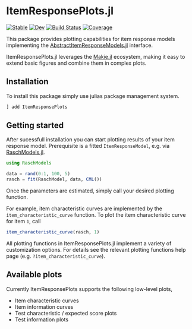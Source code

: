 # ItemResponsePlots.jl

[![Stable](https://img.shields.io/badge/docs-stable-blue.svg)](https://JuliaPsychometrics.github.io/ItemResponseRecipes.jl/stable/)
[![Dev](https://img.shields.io/badge/docs-dev-blue.svg)](https://JuliaPsychometrics.github.io/ItemResponseRecipes.jl/dev/)
[![Build Status](https://github.com/JuliaPsychometrics/ItemResponseRecipes.jl/actions/workflows/CI.yml/badge.svg?branch=main)](https://github.com/JuliaPsychometrics/ItemResponseRecipes.jl/actions/workflows/CI.yml?query=branch%3Amain)
[![Coverage](https://codecov.io/gh/JuliaPsychometrics/ItemResponseRecipes.jl/branch/main/graph/badge.svg)](https://codecov.io/gh/JuliaPsychometrics/ItemResponseRecipes.jl)

This package provides plotting capabilities for item response models implementing the [AbstractItemResponseModels.jl](https://github.com/JuliaPsychometrics/AbstractItemResponseModels.jl) interface. 

ItemResponsePlots.jl leverages the [Makie.jl](https://github.com/MakieOrg/Makie.jl) ecosystem, making it easy to extend basic figures and combine them in complex plots.

## Installation
To install this package simply use julias package management system.

```julia
] add ItemResponsePlots
```

## Getting started
After sucessfull installation you can start plotting results of your item response model. Prerequisite is a fitted `ItemResponseModel`, e.g. via [RaschModels.jl](https://github.com/JuliaPsychometrics/RaschModels.jl).

```julia
using RaschModels

data = rand(0:1, 100, 5)
rasch = fit(RaschModel, data, CML())
```

Once the parameters are estimated, simply call your desired plotting function. 

For example, item characteristic curves are implemented by the `item_characteristic_curve` function. 
To plot the item characteristic curve for item `1`, call

```julia
item_characteristic_curve(rasch, 1)
```

All plotting functions in ItemResponsePlots.jl implement a variety of customization options. For details see the relevant plotting functions help page (e.g. `?item_characteristic_curve`).

## Available plots
Currently ItemResponsePlots supports the following low-level plots,

- Item characteristic curves
- Item information curves
- Test characteristic / expected score plots
- Test information plots 
